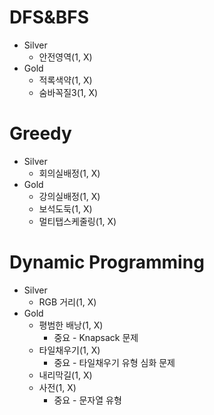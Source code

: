 # DFS&BFS
- Silver
  - 안전영역(1, X)
- Gold
  - 적록색약(1, X) 
  - 숨바꼭질3(1, X)

# Greedy
- Silver
  - 회의실배정(1, X)
- Gold
  - 강의실배정(1, X)
  - 보석도둑(1, X)
  - 멀티탭스케줄링(1, X)

# Dynamic Programming
- Silver
  - RGB 거리(1, X)
- Gold
  - 평범한 배낭(1, X)
    - 중요 - Knapsack 문제  
  - 타일채우기(1, X)
    - 중요 - 타일채우기 유형 심화 문제
  - 내리막길(1, X)
  - 사전(1, X)
    - 중요 - 문자열 유형
